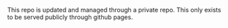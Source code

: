 This repo is updated and managed through a private repo. This only exists to be served publicly through github pages.
